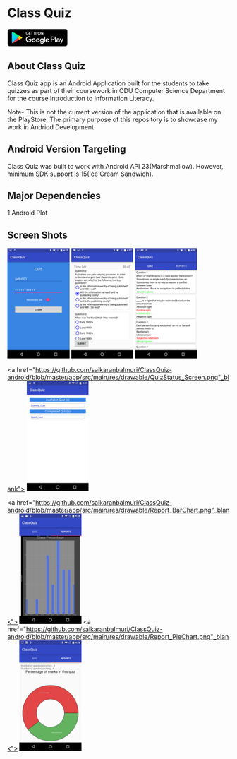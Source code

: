 # Class Quiz <a href="https://play.google.com/store/apps/details?id=odu.handson.classquiz" target="_blank">
<img src="https://github.com/saikaranbalmuri/ClassQuiz-android/blob/master/app/src/main/res/drawable/GetitIcon.png" height="40">
</a>


## About Class Quiz
Class Quiz app is an Android Application built for the students to take quizzes as part of their coursework in
ODU Computer Science Department for the course Introduction to Information Literacy.

Note- This is not the current version of the application that is available on the PlayStore. The primary purpose of this repository is to showcase my work in Andriod Development. 

## Android Version Targeting
Class Quiz was built to work with Android API 23(Marshmallow). However, minimum SDK support is 15(Ice Cream Sandwich).

## Major Dependencies 
1.Android Plot

## Screen Shots

<a href="https://github.com/saikaranbalmuri/ClassQuiz-android/blob/master/app/src/main/res/drawable/Login_Screen.png" target="_blank">
<img src="https://github.com/saikaranbalmuri/ClassQuiz-android/blob/master/app/src/main/res/drawable/Login_Screen.png" height="250">
</a>
<a href="https://github.com/saikaranbalmuri/ClassQuiz-android/blob/master/app/src/main/res/drawable/Questions_Screen.png"_blank">
<img src="https://github.com/saikaranbalmuri/ClassQuiz-android/blob/master/app/src/main/res/drawable/Questions_Screen.png" height="250">
</a>
<a href="https://github.com/saikaranbalmuri/ClassQuiz-android/blob/master/app/src/main/res/drawable/Questions_Screen2.png"_blank">
<img src="https://github.com/saikaranbalmuri/ClassQuiz-android/blob/master/app/src/main/res/drawable/Questions_Screen2.png" height="250">
</a>

<a href="https://github.com/saikaranbalmuri/ClassQuiz-android/blob/master/app/src/main/res/drawable/QuizStatus_Screen.png"_blank">
<img src="https://github.com/saikaranbalmuri/ClassQuiz-android/blob/master/app/src/main/res/drawable/QuizStatus_Screen.png" height="250">
</a>

<a href="https://github.com/saikaranbalmuri/ClassQuiz-android/blob/master/app/src/main/res/drawable/Report_BarChart.png"_blank">
<img src="https://github.com/saikaranbalmuri/ClassQuiz-android/blob/master/app/src/main/res/drawable/Report_BarChart.png" height="250">
</a>
<a href="https://github.com/saikaranbalmuri/ClassQuiz-android/blob/master/app/src/main/res/drawable/Report_PieChart.png"_blank">
<img src="https://github.com/saikaranbalmuri/ClassQuiz-android/blob/master/app/src/main/res/drawable/Report_PieChart.png" height="250">
</a>

